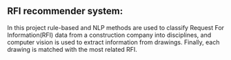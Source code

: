 ## RFI recommender system:

In this project rule-based and NLP methods are used to classify Request For Information(RFI) data from a construction company into disciplines, and computer vision is used to extract information from drawings. Finally, each drawing is matched with the most related RFI. 

